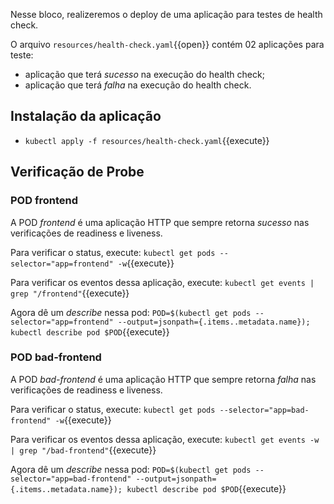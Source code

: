 Nesse bloco, realizeremos o deploy de uma aplicação para testes de health check.

O arquivo `resources/health-check.yaml`{{open}} contém 02 aplicações para teste:
- aplicação que terá *sucesso* na execução do health check;
- aplicação que terá *falha* na execução do health check.

## Instalação da aplicação
- `kubectl apply -f resources/health-check.yaml`{{execute}}

## Verificação de Probe

### POD frontend
A POD *frontend* é uma aplicação HTTP que sempre retorna *sucesso* nas verificações de readiness e liveness.

Para verificar o status, execute: `kubectl get pods --selector="app=frontend" -w`{{execute}}

Para verificar os eventos dessa aplicação, execute: `kubectl get events | grep "/frontend"`{{execute}}

Agora dê um *describe* nessa pod: `POD=$(kubectl get pods --selector="app=frontend" --output=jsonpath={.items..metadata.name}); kubectl describe pod $POD`{{execute}}

### POD bad-frontend
A POD *bad-frontend* é uma aplicação HTTP que sempre retorna *falha* nas verificações de readiness e liveness.

Para verificar o status, execute: `kubectl get pods --selector="app=bad-frontend" -w`{{execute}}

Para verificar os eventos dessa aplicação, execute: `kubectl get events -w | grep "/bad-frontend"`{{execute}}

Agora dê um *describe* nessa pod: `POD=$(kubectl get pods --selector="app=bad-frontend" --output=jsonpath={.items..metadata.name}); kubectl describe pod $POD`{{execute}}
